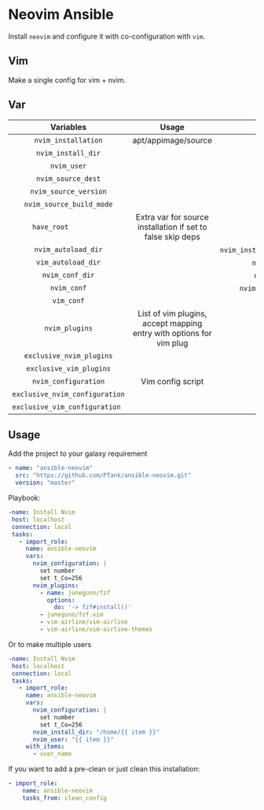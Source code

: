 # Neovim Ansible

Install `neovim` and configure it with co-configuration with `vim`.

## Vim

Make a single config for vim + nvim.

## Var

| Variables                       | Usage | Default |
|:-------------------------------:|:-----:|:---------------------------------------------:|
| `nvim_installation`             | apt/appimage/source | apt |
| `nvim_install_dir`              |       | /home/$USER |
| `nvim_user`                     |       | $USER |
| `nvim_source_dest`              |       | /tmp |
| `nvim_source_version`           |       | master |
| `nvim_source_build_mode`        |       | Release |
| `have_root		 `        | Extra var for source installation if set to false skip deps | |
| `nvim_autoload_dir`             |       | `nvim_install_dir`/.local/share/nvim/site/autoload |
| `vim_autoload_dir`              |       | `nvim_install_dir`/.vim/autoload |
| `nvim_conf_dir`                 |       | `nvim_install_dir`/.config/nvim |
| `nvim_conf`                     |       | `nvim_install_dir`/.config/nvim/init.vim |
| `vim_conf`                      |       | `nvim_install_dir`/.virmc |
| `nvim_plugins` | List of vim plugins, accept mapping entry with options for vim plug | [] |
| `exclusive_nvim_plugins`        |       | []                 |
| `exclusive_vim_plugins`         |       | []                 |
| `nvim_configuration`            | Vim config script | "" |
| `exclusive_nvim_configuration`  |       | ""                 |
| `exclusive_vim_configuration `  |       | ""                 |

## Usage

Add the project to your galaxy requirement

```yaml
- name: "ansible-neovim"
  src: "https://github.com/PTank/ansible-neovim.git"
  version: "master"
```

Playbook:

```yaml
-name: Install Nvim
 host: localhost
 connection: local
 tasks:
   - import_role:
     name: ansible-neovim
     vars:
       nvim_configuration: |
         set number
         set t_Co=256
       nvim_plugins:
         - name: junegunn/fzf
           options:
             do: '-> fzf#install()'
         - junegunn/fzf.vim
         - vim-airline/vim-airline
         - vim-airline/vim-airline-themes
```

Or to make multiple users

```yaml
-name: Install Nvim
 host: localhost
 connection: local
 tasks:
   - import_role:
     name: ansible-neovim
     vars:
       nvim_configuration: |
         set number
         set t_Co=256
       nvim_install_dir: "/home/{{ item }}"
       nvim_user: "{{ item }}"
     with_items:
       - user_name
```

If you want to add a pre-clean or just clean this installation:

```yaml
- import_role:
    name: ansible-neovim
    tasks_from: clean_config
```
